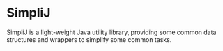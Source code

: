 # SimpliJ

SimpliJ is a light-weight Java utility library, providing some common
data structures and wrappers to simplify some common tasks.